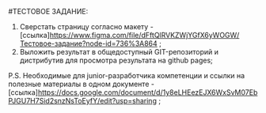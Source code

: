 #ТЕСТОВОЕ ЗАДАНИЕ:
1. Сверстать страницу согласно макету -
[ссылка]https://www.figma.com/file/dFftQlRVKZWjYGfX6yWOGW/Тестовое-задание?node-id=736%3A864 ;
2. Выложить результат в общедоступный GIT-репозиторий и дистрибутив для просмотра результата на github pages;

P.S. Необходимые для junior-разработчика компетенции и ссылки на полезные материалы в одном документе -
[ссылка]https://docs.google.com/document/d/1y8eLHEezEJX6WxSvM07EbPJGU7H7Sid2snzNsToEyfY/edit?usp=sharing ;
